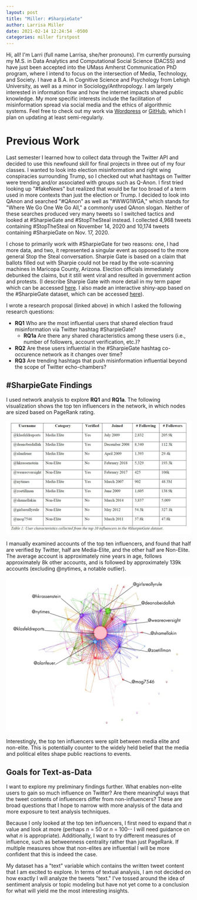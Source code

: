```yaml
---
layout: post
title: "Miller: #SharpieGate"
author: Larrisa Miller
date: 2021-02-14 12:24:54 -0500
categories: miller firstpost
---
```


Hi, all! I'm Larri (full name Larrisa, she/her pronouns). I'm currently pursuing my M.S. in Data Analytics and Computational Social Science (DACSS) and have just been accepted into the UMass Amherst Communication PhD program, where I intend to focus on the intersection of Media, Technology, and Society. I have a B.A. in Cognitive Science and Psychology from Lehigh University, as well as a minor in Sociology/Anthropology. I am largely interested in information flow and how the internet impacts shared public knowledge. My more specific interests include the facilitation of misinformation spread via social media and the ethics of algorithmic systems. Feel free to check out my work via [Wordpress](https://larrimiller.wordpress.com/) or [GitHub](https://github.com/LarriMill), which I plan on updating at least semi-regularly.


# Previous Work
Last semester I learned how to collect data through the Twitter API
and decided to use this newfound skill for final projects in three out of my four classes. I wanted to look into election misinformation and right wing conspiracies surrounding Trump, so I checked out what hashtags on Twitter were trending and/or associated with groups such as Q-Anon. I first tried looking up "#fakeNews" but realized that would be far too broad of a term used in more contexts than just the election or Trump. I decided to look into QAnon and searched "#QAnon" as well as "#WWG1WGA," which stands for "Where We Go One We Go All," a commonly used QAnon slogan. Neither of these searches produced very many tweets so I switched tactics and looked at #SharpieGate and #StopTheSteal instead. I collected 4,968 tweets containing #StopTheSteal on November 14, 2020 and 10,174 tweets containing #SharpieGate on Nov. 17, 2020. 


I chose to primarily work with #SharpieGate for two reasons: one, I had more data, and two, it represented a singular event as opposed to the more general Stop the Steal conversation. Sharpie Gate is based on a claim that ballots filled out with Sharpie could not be read by the vote-scanning machines in Maricopa County, Arizona. Election officials immediately debunked the claims, but it still went viral and resulted in government action and protests. (I describe Sharpie Gate with more detail in my term paper which can be accessed [here](https://larrimiller.files.wordpress.com/2021/02/sharpiegate.pdf). I also made an interactive shiny-app based on the #SharpieGate dataset, which can be accessed [here](https://larri-miller.shinyapps.io/SharpieGate_2020/)).

I wrote a research proposal (linked above) in which I asked the following research questions:

* **RQ1** Who are the most influential users that shared election fraud misinformation via Twitter hashtag #SharpieGate?
  + **RQ1a** Are there any shared characteristics among these users (i.e., number of followers, account verification, etc.)?
* **RQ2** Are these users influential in the #SharpieGate hashtag co-occurence network as it changes over time?
* **RQ3** Are trending hashtags that push misinformation influential beyond the scope of Twitter echo-chambers?

## #SharpieGate Findings
I used network analysis to explore **RQ1** and **RQ1a**. The following visualization shows the top ten influencers in the network, in which nodes are sized based on PageRank rating. 

![](https://github.com/douglas-r-rice/douglas-r-rice.github.io/blob/main/_posts/table-1.png?raw=TRUE)  

I manually examined accounts of the top ten influencers, and found that  half are verified by Twitter, half are
Media-Elite, and the other half are Non-Elite. The average account is approximately nine years in age, follows approximately 8k other accounts, and is followed by approximately 139k accounts (excluding @nytimes, a notable outlier). 

![](https://github.com/douglas-r-rice/douglas-r-rice.github.io/blob/main/_posts/network.png?raw=TRUE)

Interestingly, the top ten influencers were split between media elite and non-elite. This is potentially counter to the widely held belief that the media and political elites shape public reactions to events.

## Goals for Text-as-Data
I want to explore my preliminary findings further. What enables non-elite users to gain so much influence on Twitter? Are there meaningful ways that the tweet contents of influencers differ from non-influencers? These are broad questions that I hope to narrow with more analysis of the data and more exposure to text analysis techniques. 


Because I only looked at the top ten influencers, I first need to expand that *n* value and look at more (perhaps *n* = 50 or *n* = 100-- I will need guidance on what *n* is appropriate). Additionally, I want to try different measures of influence, such as betweenness centrality rather than just PageRank. If multiple measures show that non-elites are influential I will be more confident that this is indeed the case.


My dataset has a "text" variable which contains the written tweet content that I am excited to explore. In terms of textual analysis, I am not decided on how exactly I will analyze the tweets "text." I've tossed around the idea of sentiment analysis or topic modeling but have not yet come to a conclusion for what will yield me the most interesting insights.
